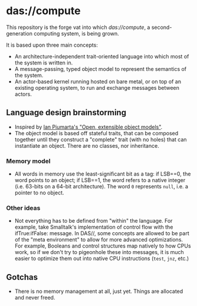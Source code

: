 # das://compute

This repository is the forge vat into which *das://compute*, a second-generation computing system, is being grown.

It is based upon three main concepts:
- An architecture-independent trait-oriented language into which most of the system is written in.
- A message-passing, typed object model to represent the semantics of the system.
- An actor-based kernel running hosted on bare metal, or on top of an existing operating system, to run and exchange messages between actors.

## Language design brainstorming

* Inspired by [Ian Piumarta's "Open, extensible object models"](https://www.piumarta.com/software/id-objmodel/objmodel2.pdf).
* The object model is based off stateful traits, that can be composed together until they construct a "complete" trait (with no holes) that can instantiate an object. There are no classes, nor inheritance.

### Memory model

* All words in memory use the least-significant bit as a tag: if LSB==0, the word points to an object; if LSB==1, the word refers to a native integer (i.e. 63-bits on a 64-bit architecture). The word `0` represents `null`, i.e. a pointer to no object.

### Other ideas

* Not everything has to be defined from "within" the language. For example, take Smalltalk's implementation of control flow with the ifTrue:ifFalse: message. In DAS//, some concepts are allowed to be part of the "meta environment" to allow for more advanced optimizations. For example, Booleans and control structures map natively to how CPUs work, so if we don't try to pigeonhole these into messages, it is much easier to optimize them out into native CPU instructions (`test`, `jnz`, etc.)

## Gotchas

* There is no memory management at all, just yet. Things are allocated and never freed.
